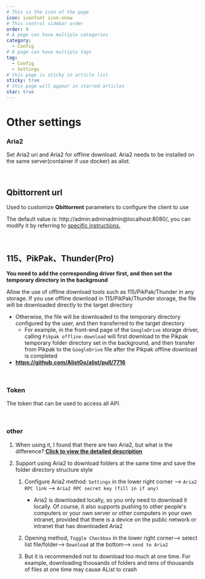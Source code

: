 ```yaml
---
# This is the icon of the page
icon: iconfont icon-snow
# This control sidebar order
order: 9
# A page can have multiple categories
category:
  - Config
# A page can have multiple tags
tag:
  - Config
  - Settings
# this page is sticky in article list
sticky: true
# this page will appear in starred articles
star: true
---
```


# Other settings

### **Aria2**

Set Aria2 uri and Aria2 for offline download. Aria2 needs to be installed on the same server(container if use docker) as alist.

<br/>



## **Qbittorrent url**

Used to customize **Qbittorrent** parameters to configure the client to use

The default value is: http://admin:adminadmin@localhost:8080/, you can modify it by referring to [specific instructions. ](../guide/advanced/offline-download.md#_2-qbittorrent)

<br/>



## **115、PikPak、Thunder(Pro)**

**You need to add the corresponding driver first, and then set the temporary directory in the background**

Allow the use of offline download tools such as 115/PikPak/Thunder in any storage. If you use offline download in 115/PikPak/Thunder storage, the file will be downloaded directly to the target directory

- Otherwise, the file will be downloaded to the temporary directory configured by the user, and then transferred to the target directory
  - For example, in the front-end page of the `GoogleDrive` storage driver, calling `Pikpak offline-download` will first download to the Pikpak temporary folder directory set in the background, and then transfer from Pikpak to the `GoogleDrive` file after the Pikpak offline download is completed
- **https://github.com/AlistGo/alist/pull/7716**

<br/>



### **Token**

The token that can be used to access all API.

<br/>



### **other**

1. When using it, I found that there are two Aria2, but what is the difference? [**Click to view the detailed description**](../faq/why.md#what-is-the-difference-between-the-two-aria2)
2. Support using Aria2 to download folders at the same time and save the folder directory structure style

   1. Configure Aria2 method: `Settings` in the lower right corner --> `Aria2 RPC link` --> `Aria2 RPC secret key (fill in if any)`
      - Aria2 is downloaded locally, so you only need to download it locally. Of course, it also supports pushing to other people's computers or your own server or other computers in your own intranet, provided that there is a device on the public network or intranet that has downloaded Aria2
   
   2. Opening method, `Toggle Checkbox` in the lower right corner--> select list file/folder--> `Download` at the bottom--> `send to Aria2`
   
   3. But it is recommended not to download too much at one time. For example, downloading thousands of folders and tens of thousands of files at one time may cause AList to crash
